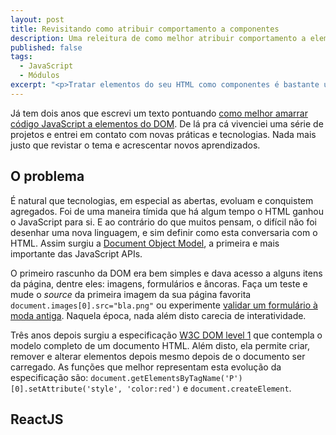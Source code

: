 ```yaml
---
layout: post
title: Revisitando como atribuir comportamento a componentes
description: Uma releitura de como melhor atribuir comportamento a elementos já presentes em seu DOM
published: false
tags:
  - JavaScript
  - Módulos
excerpt: "<p>Tratar elementos do seu HTML como componentes é bastante útil para manter a sanidade do seu projeto. Este texto discute um assunto muitas vezes subestimado: qual o local mais adequado para iniciar seus componentes.</p>"
---
```


Já tem dois anos que escrevi um texto pontuando [como melhor amarrar código JavaScript a elementos do DOM](atribuindo-comportamento-a-componentes.html). De lá pra cá vivenciei uma série de projetos e entrei em contato com novas práticas e tecnologias. Nada mais justo que revistar o tema e acrescentar novos aprendizados.

## O problema

É natural que tecnologias, em especial as abertas, evoluam e conquistem agregados. Foi de uma maneira tímida que há algum tempo o HTML ganhou o JavaScript para si. E ao contrário do que muitos pensam, o difícil não foi desenhar uma nova linguagem, e sim definir como esta conversaria com o HTML. Assim surgiu a [Document Object Model](https://developer.mozilla.org/en-US/docs/Web/API/Document_Object_Model), a primeira e mais importante das JavaScript APIs.

O primeiro rascunho da DOM era bem simples e dava acesso a alguns itens da página, dentre eles: imagens, formulários e âncoras. Faça um teste e mude o *source* da primeira imagem da sua página favorita `document.images[0].src="bla.png"` ou experimente [validar um formulário à moda antiga](http://www.quirksmode.org/js/forms.html). Naquela época, nada além disto carecia de interatividade.

Três anos depois surgiu a especificação [W3C DOM level 1](http://www.w3.org/TR/REC-DOM-Level-1/level-one-core.html) que contempla o modelo completo de um documento HTML. Além disto, ela permite criar, remover e alterar elementos depois mesmo depois de o documento ser carregado. As funções que melhor representam esta evolução da especificação são: `document.getElementsByTagName('P')[0].setAttribute('style', 'color:red')` e `document.createElement`.

## ReactJS
